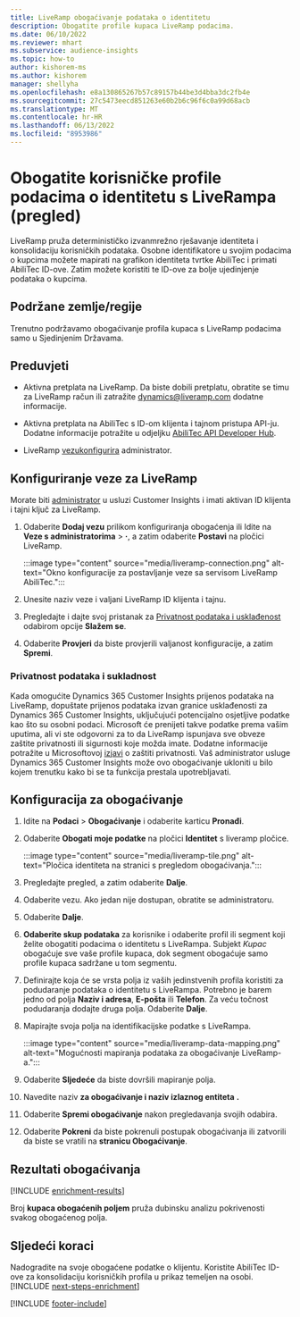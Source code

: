 ```yaml
---
title: LiveRamp obogaćivanje podataka o identitetu
description: Obogatite profile kupaca LiveRamp podacima.
ms.date: 06/10/2022
ms.reviewer: mhart
ms.subservice: audience-insights
ms.topic: how-to
author: kishorem-ms
ms.author: kishorem
manager: shellyha
ms.openlocfilehash: e8a130865267b57c89157b44be3d4bba3dc2fb4e
ms.sourcegitcommit: 27c5473eecd851263e60b2b6c96f6c0a99d68acb
ms.translationtype: MT
ms.contentlocale: hr-HR
ms.lasthandoff: 06/13/2022
ms.locfileid: "8953986"
---
```

# <a name="enrich-customer-profiles-with-identity-data-from-liveramp-preview"></a>Obogatite korisničke profile podacima o identitetu s LiveRampa (pregled)

LiveRamp pruža determinističko izvanmrežno rješavanje identiteta i konsolidaciju korisničkih podataka. Osobne identifikatore u svojim podacima o kupcima možete mapirati na grafikon identiteta tvrtke AbiliTec i primati AbiliTec ID-ove. Zatim možete koristiti te ID-ove za bolje ujedinjenje podataka o kupcima.

## <a name="supported-countriesregions"></a>Podržane zemlje/regije

Trenutno podržavamo obogaćivanje profila kupaca s LiveRamp podacima samo u Sjedinjenim Državama.

## <a name="prerequisites"></a>Preduvjeti

- Aktivna pretplata na LiveRamp. Da biste dobili pretplatu, obratite se timu za LiveRamp račun ili zatražite [dynamics@liveramp.com](mailto:dynamics@liveramp.com) dodatne informacije.

- Aktivna pretplata na AbiliTec s ID-om klijenta i tajnom pristupa API-ju. Dodatne informacije potražite u odjeljku [AbiliTec API Developer Hub](https://developers.liveramp.com/abilitec-api/).

- LiveRamp [vezu](connections.md)[konfigurira](#configure-the-connection-for-liveramp) administrator.

## <a name="configure-the-connection-for-liveramp"></a>Konfiguriranje veze za LiveRamp

Morate biti [administrator](permissions.md#admin) u usluzi Customer Insights i imati aktivan ID klijenta i tajni ključ za LiveRamp.

1. Odaberite **Dodaj vezu** prilikom konfiguriranja obogaćenja ili Idite na **Veze s administratorima** > **·**, a zatim odaberite **Postavi** na pločici LiveRamp.

   :::image type="content" source="media/liveramp-connection.png" alt-text="Okno konfiguracije za postavljanje veze sa servisom LiveRamp AbiliTec.":::

1. Unesite naziv veze i valjani LiveRamp ID klijenta i tajnu.

1. Pregledajte i dajte svoj pristanak za [Privatnost podataka i usklađenost](#data-privacy-and-compliance) odabirom opcije **Slažem se**.

1. Odaberite **Provjeri** da biste provjerili valjanost konfiguracije, a zatim **Spremi**.

### <a name="data-privacy-and-compliance"></a>Privatnost podataka i sukladnost

Kada omogućite Dynamics 365 Customer Insights prijenos podataka na LiveRamp, dopuštate prijenos podataka izvan granice usklađenosti za Dynamics 365 Customer Insights, uključujući potencijalno osjetljive podatke kao što su osobni podaci. Microsoft će prenijeti takve podatke prema vašim uputima, ali vi ste odgovorni za to da LiveRamp ispunjava sve obveze zaštite privatnosti ili sigurnosti koje možda imate. Dodatne informacije potražite u Microsoftovoj [izjavi](https://go.microsoft.com/fwlink/?linkid=396732) o zaštiti privatnosti. Vaš administrator usluge Dynamics 365 Customer Insights može ovo obogaćivanje ukloniti u bilo kojem trenutku kako bi se ta funkcija prestala upotrebljavati.

## <a name="configure-the-enrichment"></a>Konfiguracija za obogaćivanje

1. Idite na **Podaci** > **Obogaćivanje** i odaberite karticu **Pronađi**.

1. Odaberite **Obogati moje podatke** na pločici **Identitet** s liveramp pločice.

   :::image type="content" source="media/liveramp-tile.png" alt-text="Pločica identiteta na stranici s pregledom obogaćivanja.":::

1. Pregledajte pregled, a zatim odaberite **Dalje**.

1. Odaberite vezu. Ako jedan nije dostupan, obratite se administratoru.

1. Odaberite **Dalje**.

1. **Odaberite skup podataka** za korisnike i odaberite profil ili segment koji želite obogatiti podacima o identitetu s LiveRampa. Subjekt *Kupac* obogaćuje sve vaše profile kupaca, dok segment obogaćuje samo profile kupaca sadržane u tom segmentu.

1. Definirajte koja će se vrsta polja iz vaših jedinstvenih profila koristiti za podudaranje podataka o identitetu s LiveRampa. Potrebno je barem jedno od polja **Naziv i adresa**, **E-pošta** ili **Telefon**. Za veću točnost podudaranja dodajte druga polja. Odaberite **Dalje**.

1. Mapirajte svoja polja na identifikacijske podatke s LiveRampa.

   :::image type="content" source="media/liveramp-data-mapping.png" alt-text="Mogućnosti mapiranja podataka za obogaćivanje LiveRamp-a.":::

1. Odaberite **Sljedeće** da biste dovršili mapiranje polja.

1. Navedite naziv **za obogaćivanje i naziv izlaznog entiteta** **.**

1. Odaberite **Spremi obogaćivanje** nakon pregledavanja svojih odabira.

1. Odaberite **Pokreni** da biste pokrenuli postupak obogaćivanja ili zatvorili da biste se vratili na **stranicu Obogaćivanje**.

## <a name="enrichment-results"></a>Rezultati obogaćivanja

[!INCLUDE [enrichment-results](includes/enrichment-results.md)]

Broj **kupaca obogaćenih poljem** pruža dubinsku analizu pokrivenosti svakog obogaćenog polja.

## <a name="next-steps"></a>Sljedeći koraci

Nadogradite na svoje obogaćene podatke o klijentu. Koristite AbiliTec ID-ove za konsolidaciju korisničkih profila u prikaz temeljen na osobi.
[!INCLUDE [next-steps-enrichment](includes/next-steps-enrichment.md)]

[!INCLUDE [footer-include](includes/footer-banner.md)]
